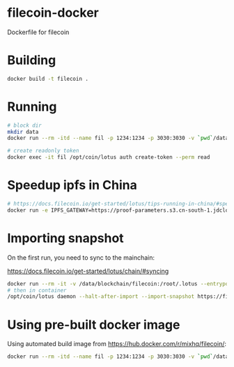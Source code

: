 # filecoin-docker
Dockerfile for filecoin


# Building

```bash
docker build -t filecoin .
```

# Running

```bash
# block dir
mkdir data
docker run --rm -itd --name fil -p 1234:1234 -p 3030:3030 -v `pwd`/data:/root/.lotus filecoin

# create readonly token
docker exec -it fil /opt/coin/lotus auth create-token --perm read
```


# Speedup ipfs in China

```bash
# https://docs.filecoin.io/get-started/lotus/tips-running-in-china/#speed-up-proof-parameter-download-for-first-boot
docker run -e IPFS_GATEWAY=https://proof-parameters.s3.cn-south-1.jdcloud-oss.com/ipfs/ --rm -itd --name fil -p 1234:1234 -p 3030:3030 -v `pwd`/data:/root/.lotus filecoin
```


# Importing snapshot

On the first run, you need to sync to the mainchain:

<https://docs.filecoin.io/get-started/lotus/chain/#syncing>

```bash
docker run --rm -it -v /data/blockchain/filecoin:/root/.lotus --entrypoint bash mixhq/filecoin
# then in container
/opt/coin/lotus daemon --halt-after-import --import-snapshot https://fil-chain-snapshots-fallback.s3.amazonaws.com/mainnet/minimal_finality_stateroots_latest.car
```


# Using pre-built docker image

Using automated build image from <https://hub.docker.com/r/mixhq/filecoin/>:

```bash
docker run --rm -itd --name fil -p 1234:1234 -p 3030:3030 -v `pwd`/data:/root/.lotus mixhq/filecoin
```
